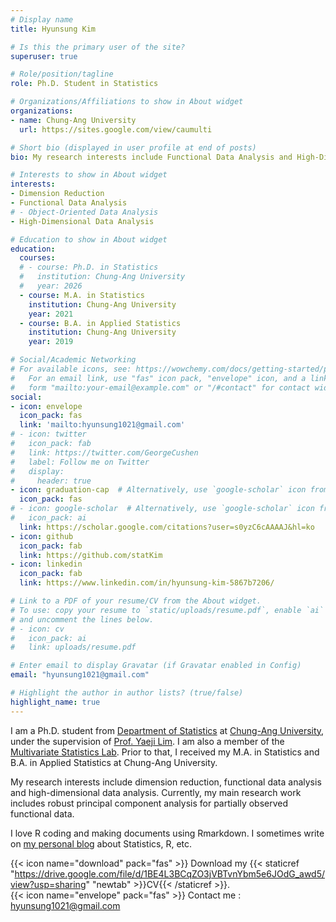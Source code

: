 ```yaml
---
# Display name
title: Hyunsung Kim

# Is this the primary user of the site?
superuser: true

# Role/position/tagline
role: Ph.D. Student in Statistics

# Organizations/Affiliations to show in About widget
organizations:
- name: Chung-Ang University
  url: https://sites.google.com/view/caumulti

# Short bio (displayed in user profile at end of posts)
bio: My research interests include Functional Data Analysis and High-Dimensional Data Analysis.

# Interests to show in About widget
interests:
- Dimension Reduction
- Functional Data Analysis
# - Object-Oriented Data Analysis
- High-Dimensional Data Analysis

# Education to show in About widget
education:
  courses:
  # - course: Ph.D. in Statistics
  #   institution: Chung-Ang University
  #   year: 2026
  - course: M.A. in Statistics
    institution: Chung-Ang University
    year: 2021
  - course: B.A. in Applied Statistics
    institution: Chung-Ang University
    year: 2019

# Social/Academic Networking
# For available icons, see: https://wowchemy.com/docs/getting-started/page-builder/#icons
#   For an email link, use "fas" icon pack, "envelope" icon, and a link in the
#   form "mailto:your-email@example.com" or "/#contact" for contact widget.
social:
- icon: envelope
  icon_pack: fas
  link: 'mailto:hyunsung1021@gmail.com'
# - icon: twitter
#   icon_pack: fab
#   link: https://twitter.com/GeorgeCushen
#   label: Follow me on Twitter
#   display:
#     header: true
- icon: graduation-cap  # Alternatively, use `google-scholar` icon from `ai` icon pack
  icon_pack: fas
# - icon: google-scholar  # Alternatively, use `google-scholar` icon from `ai` icon pack
#   icon_pack: ai
  link: https://scholar.google.com/citations?user=s0yzC6cAAAAJ&hl=ko
- icon: github
  icon_pack: fab
  link: https://github.com/statKim
- icon: linkedin
  icon_pack: fab
  link: https://www.linkedin.com/in/hyunsung-kim-5867b7206/

# Link to a PDF of your resume/CV from the About widget.
# To use: copy your resume to `static/uploads/resume.pdf`, enable `ai` icons in `params.toml`,
# and uncomment the lines below.
# - icon: cv
#   icon_pack: ai
#   link: uploads/resume.pdf

# Enter email to display Gravatar (if Gravatar enabled in Config)
email: "hyunsung1021@gmail.com"

# Highlight the author in author lists? (true/false)
highlight_name: true
---
```


I am a Ph.D. student from [Department of Statistics](http://stat.cau.ac.kr/) at [Chung-Ang University](https://www.cau.ac.kr/), under the supervision of [Prof. Yaeji Lim](https://sites.google.com/site/yaejilim).
I am also a member of the [Multivariate Statistics Lab](https://sites.google.com/view/caumulti).
Prior to that, I received my M.A. in Statistics and B.A. in Applied Statistics at Chung-Ang University.

My research interests include dimension reduction, functional data analysis and high-dimensional data analysis.
Currently, my main research work includes robust principal component analysis for partially observed functional data.

I love R coding and making documents using Rmarkdown.
I sometimes write on [my personal blog](https://statkim.github.io/) about Statistics, R, etc.

<!--
I have broad research interests in methodology and theory in causal inference, reinforcement learning, graphical model, and their interchanges, to establish reliable, powerful, and interpretable solutions to wide real-world problems. Currently, my main research work includes individualized optimal decision making with complex data, policy evaluation in reinforcement/deep learning, and causal discovery for high-dimensional individual mediation analysis, directly motivated by precision medicine, customized economics, personalized marketing, modern epidemiology, etc.
-->

{{< icon name="download" pack="fas" >}} Download my {{< staticref "https://drive.google.com/file/d/1BE4L3BCqZO3jVBTvnYbm5e6JOdG_awd5/view?usp=sharing" "newtab" >}}CV{{< /staticref >}}.
<br>
{{< icon name="envelope" pack="fas" >}} Contact me : [hyunsung1021@gmail.com](mailto:hyunsung1021@gmail.com)
